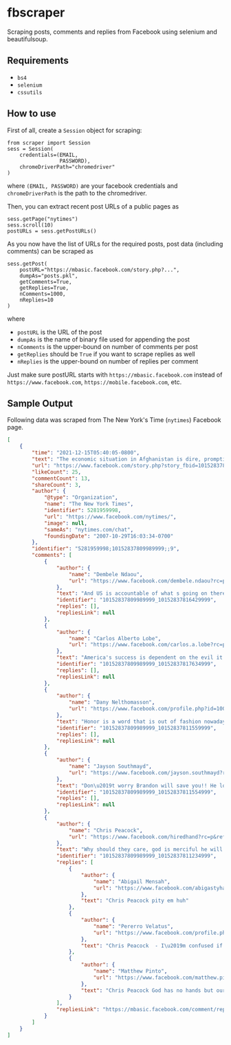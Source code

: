 # fbscraper
Scraping posts, comments and replies from Facebook using selenium and beautifulsoup.
## Requirements
* `bs4`
* `selenium`
* `cssutils`
## How to use
First of all, create a `Session` object for scraping:
```python3
from scraper import Session
sess = Session(
    credentials=(EMAIL, 
                 PASSWORD), 
    chromeDriverPath="chromedriver"
)
```
where `(EMAIL, PASSWORD)` are your facebook credentials and `chromeDriverPath` is the path to the chromedriver.

Then, you can extract recent post URLs of a public pages as
```python3
sess.getPage("nytimes")
sess.scroll(10)
postURLs = sess.getPostURLs()
```

As you now have the list of URLs for the required posts, post data (including comments) can be scraped as
```python3
sess.getPost(
    postURL="https://mbasic.facebook.com/story.php?...",
    dumpAs="posts.pkl",
    getComments=True,
    getReplies=True,
    nComments=1000,
    nReplies=10
)
```
where 
* `postURL` is the URL of the post
* `dumpAs` is the name of binary file used for appending the post
* `nComments` is the upper-bound on number of comments per post
* `getReplies` should be `True` if you want to scrape replies as well
* `nReplies` is the upper-bound on number of replies per comment

Just make sure postURL starts with `https://mbasic.facebook.com` instead of `https://www.facebook.com`, `https://mobile.facebook.com`, etc.

## Sample Output
Following data was scraped from The New York's Time (`nytimes`) Facebook page.
```json
[
    {
        "time": "2021-12-15T05:40:05-0800",
        "text": "The economic situation in Afghanistan is dire, prompting the UN to warn that the country is at risk of a \u201ctotal breakdown.\u201d\n\nWhat does the crisis look like on the ground? Listen to today\u2019s episode of The Daily.",
        "url": "https://www.facebook.com/story.php?story_fbid=10152837809989999&id=5281959998",
        "likeCount": 25,
        "commentCount": 13,
        "shareCount": 3,
        "author": {
            "@type": "Organization",
            "name": "The New York Times",
            "identifier": 5281959998,
            "url": "https://www.facebook.com/nytimes/",
            "image": null,
            "sameAs": "nytimes.com/chat",
            "foundingDate": "2007-10-29T16:03:34-0700"
        },
        "identifier": "5281959998;10152837809989999;;9",
        "comments": [
            {
                "author": {
                    "name": "Dembele Ndaou",
                    "url": "https://www.facebook.com/dembele.ndaou?rc=p&refid=52&__tn__=R"
                },
                "text": "And US is accountable of what s going on there these days.Taliban inherit a country already destroyed.That's bad.",
                "identifier": "10152837809989999_10152837816429999",
                "replies": [],
                "repliesLink": null
            },
            {
                "author": {
                    "name": "Carlos Alberto Lobe",
                    "url": "https://www.facebook.com/carlos.a.lobe?rc=p&refid=52&__tn__=R"
                },
                "text": "America's success is dependent on the evil it imposes on the world.",
                "identifier": "10152837809989999_10152837817634999",
                "replies": [],
                "repliesLink": null
            },
            {
                "author": {
                    "name": "Dany Nelthomasson",
                    "url": "https://www.facebook.com/profile.php?id=100072333914191&rc=p&refid=52&__tn__=R"
                },
                "text": "Honor is a word that is out of fashion nowadays.",
                "identifier": "10152837809989999_10152837811559999",
                "replies": [],
                "repliesLink": null
            },
            {
                "author": {
                    "name": "Jayson Southmayd",
                    "url": "https://www.facebook.com/jayson.southmayd?rc=p&refid=52&__tn__=R"
                },
                "text": "Don\u2019t worry Brandon will save you!! He loves the Taliban \ud83d\ude4a\ud83d\ude49\ud83d\ude48",
                "identifier": "10152837809989999_10152837811554999",
                "replies": [],
                "repliesLink": null
            },
            {
                "author": {
                    "name": "Chris Peacock",
                    "url": "https://www.facebook.com/hiredhand?rc=p&refid=52&__tn__=R"
                },
                "text": "Why should they care, god is merciful he will provide.",
                "identifier": "10152837809989999_10152837811234999",
                "replies": [
                    {
                        "author": {
                            "name": "Abigail Mensah",
                            "url": "https://www.facebook.com/abigastyhauston.jacksonsmith?rc=p&__tn__=R"
                        },
                        "text": "Chris Peacock pity em huh"
                    },
                    {
                        "author": {
                            "name": "Pererro Velatus",
                            "url": "https://www.facebook.com/profile.php?id=100076258682710&rc=p&__tn__=R"
                        },
                        "text": "Chris Peacock  - I\u2019m confused if god provides then why didn\u2019t he provide during all the other genocides ?"
                    },
                    {
                        "author": {
                            "name": "Matthew Pinto",
                            "url": "https://www.facebook.com/matthew.pinto.75?rc=p&__tn__=R"
                        },
                        "text": "Chris Peacock God has no hands but ours!"
                    }
                ],
                "repliesLink": "https://mbasic.facebook.com/comment/replies/?ctoken=10152837809989999_10152837811234999&count=3&curr&pc=1&ft_ent_identifier=10152837809989999&gfid=AQD3PaoDMcDk82ErDXk&refid=52&__tn__=R"
            }
        ]
    }
]
```
